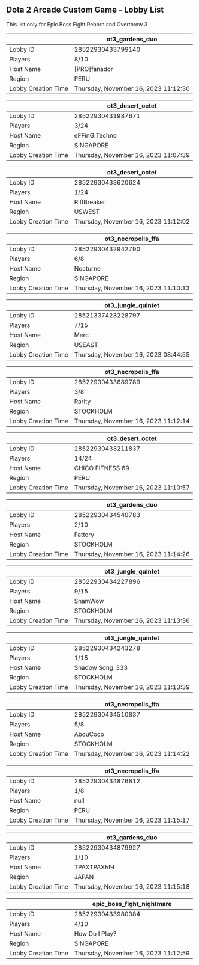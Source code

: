 ## Dota 2 Arcade Custom Game - Lobby List

This list only for Epic Boss Fight Reborn and Overthrow 3

|  | ot3_gardens_duo |
| ------ | ------ |
| Lobby ID | 28522930433799140 |
| Players | 8/10 |
| Host Name | [PRO]fanador |
| Region | PERU |
| Lobby Creation Time | Thursday, November 16, 2023 11:12:30 |


|  | ot3_desert_octet |
| ------ | ------ |
| Lobby ID | 28522930431987671 |
| Players | 3/24 |
| Host Name | eFFinG.Techno |
| Region | SINGAPORE |
| Lobby Creation Time | Thursday, November 16, 2023 11:07:39 |


|  | ot3_desert_octet |
| ------ | ------ |
| Lobby ID | 28522930433620624 |
| Players | 1/24 |
| Host Name | RiftBreaker |
| Region | USWEST |
| Lobby Creation Time | Thursday, November 16, 2023 11:12:02 |


|  | ot3_necropolis_ffa |
| ------ | ------ |
| Lobby ID | 28522930432942790 |
| Players | 6/8 |
| Host Name | Nocturne |
| Region | SINGAPORE |
| Lobby Creation Time | Thursday, November 16, 2023 11:10:13 |


|  | ot3_jungle_quintet |
| ------ | ------ |
| Lobby ID | 28521337423228797 |
| Players | 7/15 |
| Host Name | Merc |
| Region | USEAST |
| Lobby Creation Time | Thursday, November 16, 2023 08:44:55 |


|  | ot3_necropolis_ffa |
| ------ | ------ |
| Lobby ID | 28522930433689789 |
| Players | 3/8 |
| Host Name | Rarity |
| Region | STOCKHOLM |
| Lobby Creation Time | Thursday, November 16, 2023 11:12:14 |


|  | ot3_desert_octet |
| ------ | ------ |
| Lobby ID | 28522930433211837 |
| Players | 14/24 |
| Host Name | CHICO FITNESS 69 |
| Region | PERU |
| Lobby Creation Time | Thursday, November 16, 2023 11:10:57 |


|  | ot3_gardens_duo |
| ------ | ------ |
| Lobby ID | 28522930434540783 |
| Players | 2/10 |
| Host Name | Fattory |
| Region | STOCKHOLM |
| Lobby Creation Time | Thursday, November 16, 2023 11:14:26 |


|  | ot3_jungle_quintet |
| ------ | ------ |
| Lobby ID | 28522930434227896 |
| Players | 9/15 |
| Host Name | ShamWow |
| Region | STOCKHOLM |
| Lobby Creation Time | Thursday, November 16, 2023 11:13:36 |


|  | ot3_jungle_quintet |
| ------ | ------ |
| Lobby ID | 28522930434243278 |
| Players | 1/15 |
| Host Name | Shadow Song_333 |
| Region | STOCKHOLM |
| Lobby Creation Time | Thursday, November 16, 2023 11:13:39 |


|  | ot3_necropolis_ffa |
| ------ | ------ |
| Lobby ID | 28522930434510837 |
| Players | 5/8 |
| Host Name | AbouCoco |
| Region | STOCKHOLM |
| Lobby Creation Time | Thursday, November 16, 2023 11:14:22 |


|  | ot3_necropolis_ffa |
| ------ | ------ |
| Lobby ID | 28522930434876812 |
| Players | 1/8 |
| Host Name | null |
| Region | PERU |
| Lobby Creation Time | Thursday, November 16, 2023 11:15:17 |


|  | ot3_gardens_duo |
| ------ | ------ |
| Lobby ID | 28522930434879927 |
| Players | 1/10 |
| Host Name | ТРАХТРАХЫЧ |
| Region | JAPAN |
| Lobby Creation Time | Thursday, November 16, 2023 11:15:18 |


|  | epic_boss_fight_nightmare |
| ------ | ------ |
| Lobby ID | 28522930433980384 |
| Players | 4/10 |
| Host Name | How Do I Play? |
| Region | SINGAPORE |
| Lobby Creation Time | Thursday, November 16, 2023 11:12:59 |


